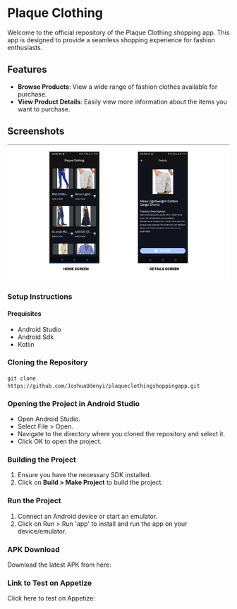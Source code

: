 # **Plaque Clothing**

Welcome to the official repository of the Plaque Clothing shopping app. 
This app is designed to provide a seamless shopping experience 
for fashion enthusiasts.

## **Features**
* **Browse Products**: View a wide range of fashion clothes available for purchase.
* **View Product Details**: Easily view more information about the items you want to purchase.

## **Screenshots**
![Screenshot app.png](Screenshot%20app.png)

### **Setup Instructions**
#### **Prequisites**
* Android Studio
* Android Sdk
* Kotlin

### **Cloning the Repository**
`git clone https://github.com/JoshuaUdenyi/plaqueclothingshoppingapp.git`

### **Opening the Project in Android Studio**
* Open Android Studio.
* Select File > Open.
* Navigate to the directory where you cloned the repository and select it.
* Click OK to open the project.

### **Building the Project**
1. Ensure you have the necessary SDK installed.
2. Click on **Build > Make Project** to build the project.


### **Run the Project**
1. Connect an Android device or start an emulator.
2. Click on Run > Run 'app' to install and run the app on your device/emulator.


### **APK Download**
Download the latest APK from here: 

### **Link to Test on Appetize**
Click here to test on Appetize: 